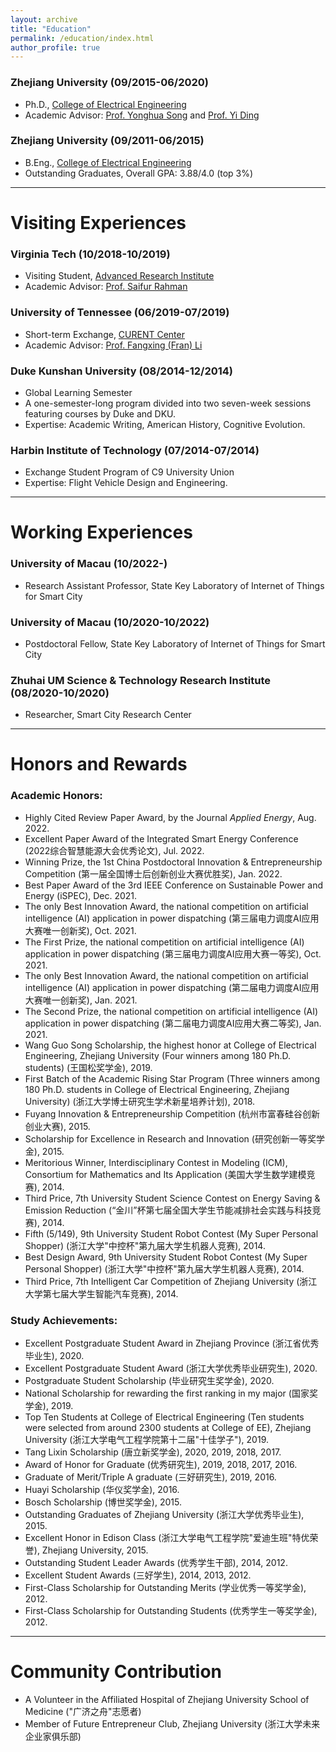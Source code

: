 ```yaml
---
layout: archive
title: "Education"
permalink: /education/index.html
author_profile: true
---
```


### Zhejiang University (09/2015-06/2020) 

- Ph.D., [College of Electrical Engineering](http://ee.zju.edu.cn/)
- Academic Advisor: [Prof. Yonghua Song](https://rto.um.edu.mo/biography/) and [Prof. Yi Ding](https://person.zju.edu.cn/en/110)



### Zhejiang University (09/2011-06/2015)

- B.Eng., [College of Electrical Engineering](http://ee.zju.edu.cn/)
- Outstanding Graduates, Overall GPA: 3.88/4.0 (top 3%)





------

# Visiting Experiences

### Virginia Tech (10/2018-10/2019)

- Visiting Student, [Advanced Research Institute](https://ari.vt.edu/)
- Academic Advisor: [Prof. Saifur Rahman](http://www.saifurrahman.org/)



### University of Tennessee (06/2019-07/2019)

- Short-term Exchange, [CURENT Center](https://curent.utk.edu/)
- Academic Advisor: [Prof. Fangxing (Fran) Li](http://web.eecs.utk.edu/~fli6/)

 

### Duke Kunshan University (08/2014-12/2014)

- Global Learning Semester
- A one-semester-long program divided into two seven-week sessions featuring courses by Duke and DKU.
- Expertise: Academic Writing, American History, Cognitive Evolution.



### Harbin Institute of Technology (07/2014-07/2014)

- Exchange Student Program of C9 University Union
- Expertise: Flight Vehicle Design and Engineering.





------

# Working Experiences

### University of Macau (10/2022-)

- Research Assistant Professor, State Key Laboratory of Internet of Things for Smart City



### University of Macau (10/2020-10/2022)

- Postdoctoral Fellow, State Key Laboratory of Internet of Things for Smart City



### Zhuhai UM Science & Technology Research Institute (08/2020-10/2020)

- Researcher, Smart City Research Center





------

# Honors and Rewards

### **Academic Honors:**

- Highly Cited Review Paper Award, by the Journal *Applied Energy*, Aug. 2022.
- Excellent Paper Award of the Integrated Smart Energy Conference (2022综合智慧能源大会优秀论文), Jul. 2022.
- Winning Prize, the 1st China Postdoctoral Innovation & Entrepreneurship Competition (第一届全国博士后创新创业大赛优胜奖), Jan. 2022.
- Best Paper Award of the 3rd IEEE Conference on Sustainable Power and Energy (iSPEC), Dec. 2021.
- The only Best Innovation Award, the national competition on artificial intelligence (AI) application in power dispatching (第三届电力调度AI应用大赛唯一创新奖), Oct. 2021.
- The First Prize, the national competition on artificial intelligence (AI) application in power dispatching (第三届电力调度AI应用大赛一等奖), Oct. 2021.
- The only Best Innovation Award, the national competition on artificial intelligence (AI) application in power dispatching (第二届电力调度AI应用大赛唯一创新奖), Jan. 2021.
- The Second Prize, the national competition on artificial intelligence (AI) application in power dispatching (第二届电力调度AI应用大赛二等奖), Jan. 2021.
- Wang Guo Song Scholarship, the highest honor at College of Electrical Engineering, Zhejiang University (Four winners among 180 Ph.D. students) (王国松奖学金), 2019.
- First Batch of the Academic Rising Star Program (Three winners among 180 Ph.D. students in College of Electrical Engineering, Zhejiang University) (浙江大学博士研究生学术新星培养计划), 2018.
- Fuyang Innovation & Entrepreneurship Competition (杭州市富春硅谷创新创业大赛), 2015.
- Scholarship for Excellence in Research and Innovation (研究创新一等奖学金), 2015.
- Meritorious Winner, Interdisciplinary Contest in Modeling (ICM), Consortium for Mathematics and Its Application (美国大学生数学建模竞赛), 2014.
- Third Price, 7th University Student Science Contest on Energy Saving & Emission Reduction (“金川”杯第七届全国大学生节能减排社会实践与科技竞赛), 2014.
- Fifth (5/149), 9th University Student Robot Contest (My Super Personal Shopper) (浙江大学"中控杯"第九届大学生机器人竞赛), 2014.
- Best Design Award, 9th University Student Robot Contest (My Super Personal Shopper) (浙江大学"中控杯"第九届大学生机器人竞赛), 2014.
- Third Price, 7th Intelligent Car Competition of Zhejiang University  (浙江大学第七届大学生智能汽车竞赛), 2014.

### **Study Achievements:**

- Excellent Postgraduate Student Award in Zhejiang Province (浙江省优秀毕业生), 2020.
- Excellent Postgraduate Student Award (浙江大学优秀毕业研究生), 2020.
- Postgraduate Student Scholarship (毕业研究生奖学金), 2020.
- National Scholarship for rewarding the first ranking in my major (国家奖学金), 2019. 
- Top Ten Students at College of Electrical Engineering (Ten students were selected from around 2300 students at College of EE), Zhejiang University (浙江大学电气工程学院第十二届"十佳学子"), 2019.
- Tang Lixin Scholarship (唐立新奖学金), 2020, 2019, 2018, 2017.
- Award of Honor for Graduate (优秀研究生), 2019, 2018, 2017, 2016.
- Graduate of Merit/Triple A graduate (三好研究生), 2019, 2016.
- Huayi Scholarship (华仪奖学金), 2016.
- Bosch Scholarship (博世奖学金), 2015.
- Outstanding Graduates of Zhejiang University (浙江大学优秀毕业生), 2015.
- Excellent Honor in Edison Class (浙江大学电气工程学院"爱迪生班"特优荣誉), Zhejiang University, 2015.
- Outstanding Student Leader Awards (优秀学生干部), 2014, 2012.
- Excellent Student Awards (三好学生), 2014, 2013, 2012.
- First-Class Scholarship for Outstanding Merits (学业优秀一等奖学金), 2012.
- First-Class Scholarship for Outstanding Students (优秀学生一等奖学金), 2012.



------

# Community Contribution

- A Volunteer in the Affiliated Hospital of Zhejiang University School of Medicine ("广济之舟"志愿者)
- Member of Future Entrepreneur Club, Zhejiang University (浙江大学未来企业家俱乐部)